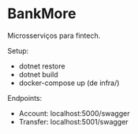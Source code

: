 # BankMore
Microsserviços para fintech.

Setup:
- dotnet restore
- dotnet build
- docker-compose up (de infra/)

Endpoints:
- Account: localhost:5000/swagger
- Transfer: localhost:5001/swagger